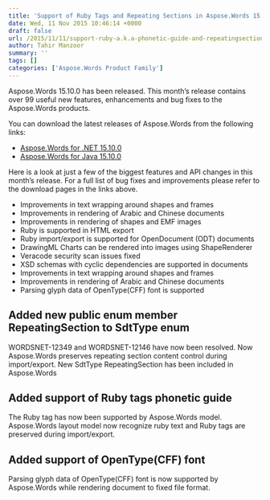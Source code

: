 ```yaml
---
title: 'Support of Ruby Tags and Repeating Sections in Aspose.Words 15.10.0'
date: Wed, 11 Nov 2015 10:46:14 +0000
draft: false
url: /2015/11/11/support-ruby-a.k.a-phonetic-guide-and-repeatingsection-of-sdttype-in-aspose.words-15.10.0/
author: Tahir Manzoor
summary: ''
tags: []
categories: ['Aspose.Words Product Family']
---
```


[](http://www.aspose.com/.net/word-component.aspx)Aspose.Words 15.10.0 has been released. This month’s release contains over 99 useful new features, enhancements and bug fixes to the Aspose.Words products.

You can download the latest releases of Aspose.Words from the following links:

*   [Aspose.Words for .NET 15.10.0][1]
*   [Aspose.Words for Java 15.10.0][2]

Here is a look at just a few of the biggest features and API changes in this month’s release. For a full list of bug fixes and improvements please refer to the download pages in the links above.

*   Improvements in text wrapping around shapes and frames
*   Improvements in rendering of Arabic and Chinese documents
*   Improvements in rendering of shapes and EMF images
*   Ruby is supported in HTML export
*   Ruby import/export is supported for OpenDocument (ODT) documents
*   DrawingML Charts can be rendered into images using ShapeRenderer
*   Veracode security scan issues fixed
*   XSD schemas with cyclic dependencies are supported in documents
*   Improvements in text wrapping around shapes and frames
*   Improvements in rendering of Arabic and Chinese documents
*   Parsing glyph data of OpenType(CFF) font is supported

## Added new public enum member RepeatingSection to SdtType enum

WORDSNET-12349 and WORDSNET-12146 have now been resolved. Now Aspose.Words preserves repeating section content control during import/export. New SdtType RepeatingSection has been included in Aspose.Words

## Added support of Ruby tags phonetic guide

The Ruby tag has now been supported by Aspose.Words model. Aspose.Words layout model now recognize ruby text and Ruby tags are preserved during import/export.

## Added support of OpenType(CFF) font

Parsing glyph data of OpenType(CFF) font is now supported by Aspose.Words while rendering document to fixed file format.




[1]: http://www.aspose.com/community/files/51/.net-components/aspose.words-for-.net/default.aspx
[2]: http://www.aspose.com/community/files/72/java-components/aspose.words-for-java/default.aspx




